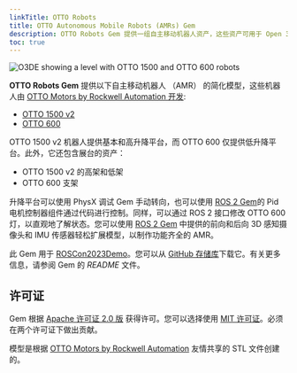 ```yaml
---
linkTitle: OTTO Robots
title: OTTO Autonomous Mobile Robots (AMRs) Gem
description: OTTO Robots Gem 提供一组自主移动机器人资产，这些资产可用于 Open 3D Engine （O3DE） 中的机器人操作系统 （ROS） 2 的机器人模拟。
toc: true
---
```


<!-- # OTTO Robots Gem -->

![O3DE showing a level with OTTO 1500 and OTTO 600 robots](/images/user-guide/gems/otto-robots-gem-demo.png)

**OTTO Robots Gem** 提供以下自主移动机器人 （AMR） 的简化模型，这些机器人由 [OTTO Motors by Rockwell Automation 开发](https://ottomotors.com):
- [OTTO 1500 v2](https://ottomotors.com/1500)
- [OTTO 600](https://ottomotors.com/600)

OTTO 1500 v2 机器人提供基本和高升降平台，而 OTTO 600 仅提供低升降平台。此外，它还包含展台的资产：
- OTTO 1500 v2 的高架和低架
- OTTO 600 支架

升降平台可以使用 PhysX 调试 Gem 手动转向，也可以使用 [ROS&nbsp;2 Gem](./ros2.md)的 Pid 电机控制器组件通过代码进行控制。同样，可以通过 ROS 2 接口修改 OTTO 600 灯，以直观地了解状态。您可以使用 [ROS&nbsp;2 Gem](./ros2.md) 中提供的前向和后向 3D 感知摄像头和 IMU 传感器轻松扩展模型，以制作功能齐全的 AMR。

此 Gem 用于 [ROSCon2023Demo](https://github.com/RobotecAI/ROSCon2023Demo)。您可以从 [GitHub 存储库](https://github.com/RobotecAI/o3de-otto-robots-gem/)下载它。有关更多信息，请参阅 Gem 的 _README_ 文件。

## 许可证

Gem 根据 [Apache 许可证 2.0 版](https://opensource.org/licenses/Apache-2.0) 获得许可。您可以选择使用 [MIT 许可证](https://opensource.org/licenses/MIT)。必须在两个许可证下做出贡献。

模型是根据 [OTTO Motors by Rockwell Automation](https://ottomotors.com) 友情共享的 STL 文件创建的。
